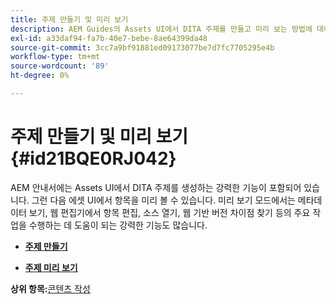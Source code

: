 ```yaml
---
title: 주제 만들기 및 미리 보기
description: AEM Guides의 Assets UI에서 DITA 주제를 만들고 미리 보는 방법에 대해 알아봅니다.
exl-id: a33daf94-fa7b-40e7-bebe-8ae64399da48
source-git-commit: 3cc7a9bf91881ed09173077be7d7fc7705295e4b
workflow-type: tm+mt
source-wordcount: '89'
ht-degree: 0%

---
```


# 주제 만들기 및 미리 보기 {#id21BQE0RJ042}

AEM 안내서에는 Assets UI에서 DITA 주제를 생성하는 강력한 기능이 포함되어 있습니다. 그런 다음 에셋 UI에서 항목을 미리 볼 수 있습니다. 미리 보기 모드에서는 메타데이터 보기, 웹 편집기에서 항목 편집, 소스 열기, 웹 기반 버전 차이점 찾기 등의 주요 작업을 수행하는 데 도움이 되는 강력한 기능도 많습니다.

- **[주제 만들기](web-editor-create-topics.md)**

- **[주제 미리 보기](web-editor-preview-topics.md)**


**상위 항목:**[&#x200B;콘텐츠 작성](authoring-content.md)
